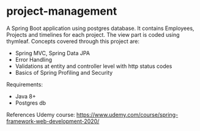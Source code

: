 # project-management

A Spring Boot application using postgres database. It contains Employees, Projects and timelines for each project.
The view part is coded using thymleaf. Concepts covered through this project are:
- Spring MVC, Spring Data JPA
- Error Handling
- Validations at entity and controller level with http status codes
- Basics of Spring Profiling and Security

Requirements:
- Java 8+
- Postgres db 

References
Udemy course: https://www.udemy.com/course/spring-framework-web-development-2020/
